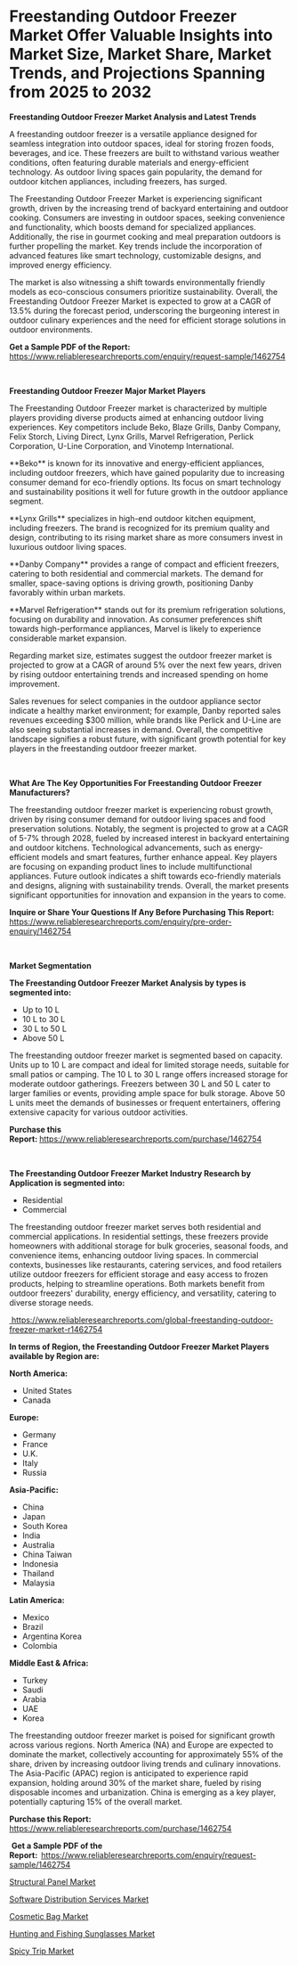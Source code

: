 <p><h1>Freestanding Outdoor Freezer Market Offer Valuable Insights into Market Size, Market Share, Market Trends, and Projections Spanning from 2025 to 2032</h1></p><p><strong>Freestanding Outdoor Freezer Market Analysis and Latest Trends</strong></p>
<p><p>A freestanding outdoor freezer is a versatile appliance designed for seamless integration into outdoor spaces, ideal for storing frozen foods, beverages, and ice. These freezers are built to withstand various weather conditions, often featuring durable materials and energy-efficient technology. As outdoor living spaces gain popularity, the demand for outdoor kitchen appliances, including freezers, has surged.</p><p>The Freestanding Outdoor Freezer Market is experiencing significant growth, driven by the increasing trend of backyard entertaining and outdoor cooking. Consumers are investing in outdoor spaces, seeking convenience and functionality, which boosts demand for specialized appliances. Additionally, the rise in gourmet cooking and meal preparation outdoors is further propelling the market. Key trends include the incorporation of advanced features like smart technology, customizable designs, and improved energy efficiency. </p><p>The market is also witnessing a shift towards environmentally friendly models as eco-conscious consumers prioritize sustainability. Overall, the Freestanding Outdoor Freezer Market is expected to grow at a CAGR of 13.5% during the forecast period, underscoring the burgeoning interest in outdoor culinary experiences and the need for efficient storage solutions in outdoor environments.</p></p>
<p><strong>Get a Sample PDF of the Report:&nbsp;</strong> <a href="https://www.reliableresearchreports.com/enquiry/request-sample/1462754?utm_campaign=10&utm_medium=2&utm_source=Github&utm_content=ia&utm_term=02032025&utm_id=freestanding-outdoor-freezer">https://www.reliableresearchreports.com/enquiry/request-sample/1462754</a></p>
<p>&nbsp;</p>
<p><strong>Freestanding Outdoor Freezer Major Market Players</strong></p>
<p><p>The Freestanding Outdoor Freezer market is characterized by multiple players providing diverse products aimed at enhancing outdoor living experiences. Key competitors include Beko, Blaze Grills, Danby Company, Felix Storch, Living Direct, Lynx Grills, Marvel Refrigeration, Perlick Corporation, U-Line Corporation, and Vinotemp International.</p><p>**Beko** is known for its innovative and energy-efficient appliances, including outdoor freezers, which have gained popularity due to increasing consumer demand for eco-friendly options. Its focus on smart technology and sustainability positions it well for future growth in the outdoor appliance segment.</p><p>**Lynx Grills** specializes in high-end outdoor kitchen equipment, including freezers. The brand is recognized for its premium quality and design, contributing to its rising market share as more consumers invest in luxurious outdoor living spaces.</p><p>**Danby Company** provides a range of compact and efficient freezers, catering to both residential and commercial markets. The demand for smaller, space-saving options is driving growth, positioning Danby favorably within urban markets. </p><p>**Marvel Refrigeration** stands out for its premium refrigeration solutions, focusing on durability and innovation. As consumer preferences shift towards high-performance appliances, Marvel is likely to experience considerable market expansion.</p><p>Regarding market size, estimates suggest the outdoor freezer market is projected to grow at a CAGR of around 5% over the next few years, driven by rising outdoor entertaining trends and increased spending on home improvement. </p><p>Sales revenues for select companies in the outdoor appliance sector indicate a healthy market environment; for example, Danby reported sales revenues exceeding $300 million, while brands like Perlick and U-Line are also seeing substantial increases in demand. Overall, the competitive landscape signifies a robust future, with significant growth potential for key players in the freestanding outdoor freezer market.</p></p>
<p>&nbsp;</p>
<p><strong>What Are The Key Opportunities For Freestanding Outdoor Freezer Manufacturers?</strong></p>
<p><p>The freestanding outdoor freezer market is experiencing robust growth, driven by rising consumer demand for outdoor living spaces and food preservation solutions. Notably, the segment is projected to grow at a CAGR of 5-7% through 2028, fueled by increased interest in backyard entertaining and outdoor kitchens. Technological advancements, such as energy-efficient models and smart features, further enhance appeal. Key players are focusing on expanding product lines to include multifunctional appliances. Future outlook indicates a shift towards eco-friendly materials and designs, aligning with sustainability trends. Overall, the market presents significant opportunities for innovation and expansion in the years to come.</p></p>
<p><strong>Inquire or Share Your Questions If Any Before Purchasing This Report:</strong> <a href="https://www.reliableresearchreports.com/enquiry/pre-order-enquiry/1462754?utm_campaign=10&utm_medium=2&utm_source=Github&utm_content=ia&utm_term=02032025&utm_id=freestanding-outdoor-freezer">https://www.reliableresearchreports.com/enquiry/pre-order-enquiry/1462754</a></p>
<p>&nbsp;</p>
<p><strong>Market Segmentation</strong></p>
<p><strong>The Freestanding Outdoor Freezer Market Analysis by types is segmented into:</strong></p>
<p><ul><li>Up to 10 L</li><li>10 L to 30 L</li><li>30 L to 50 L</li><li>Above 50 L</li></ul></p>
<p><p>The freestanding outdoor freezer market is segmented based on capacity. Units up to 10 L are compact and ideal for limited storage needs, suitable for small patios or camping. The 10 L to 30 L range offers increased storage for moderate outdoor gatherings. Freezers between 30 L and 50 L cater to larger families or events, providing ample space for bulk storage. Above 50 L units meet the demands of businesses or frequent entertainers, offering extensive capacity for various outdoor activities.</p></p>
<p><strong>Purchase this Report:&nbsp;</strong><a href="https://www.reliableresearchreports.com/purchase/1462754?utm_campaign=10&utm_medium=2&utm_source=Github&utm_content=ia&utm_term=02032025&utm_id=freestanding-outdoor-freezer">https://www.reliableresearchreports.com/purchase/1462754</a></p>
<p>&nbsp;</p>
<p><strong>The Freestanding Outdoor Freezer Market Industry Research by Application is segmented into:</strong></p>
<p><ul><li>Residential</li><li>Commercial</li></ul></p>
<p><p>The freestanding outdoor freezer market serves both residential and commercial applications. In residential settings, these freezers provide homeowners with additional storage for bulk groceries, seasonal foods, and convenience items, enhancing outdoor living spaces. In commercial contexts, businesses like restaurants, catering services, and food retailers utilize outdoor freezers for efficient storage and easy access to frozen products, helping to streamline operations. Both markets benefit from outdoor freezers' durability, energy efficiency, and versatility, catering to diverse storage needs.</p></p>
<p><a href="https://www.reliableresearchreports.com/global-freestanding-outdoor-freezer-market-r1462754?utm_campaign=10&utm_medium=2&utm_source=Github&utm_content=ia&utm_term=02032025&utm_id=freestanding-outdoor-freezer">&nbsp;https://www.reliableresearchreports.com/global-freestanding-outdoor-freezer-market-r1462754</a></p>
<p><strong>In terms of Region, the Freestanding Outdoor Freezer Market Players available by Region are:</strong></p>
<p>
    <p> <strong> North America: </strong>
        <ul>
            <li>United States</li>
            <li>Canada</li>
        </ul>
        </p> 
    <p> <strong> Europe: </strong>
        <ul>
            <li>Germany</li>
            <li>France</li>
            <li>U.K.</li>
            <li>Italy</li>
            <li>Russia</li>
        </ul>
        </p> 
    <p> <strong> Asia-Pacific: </strong>
        <ul>
            <li>China</li>
            <li>Japan</li>
            <li>South Korea</li>
            <li>India</li>
            <li>Australia</li>
            <li>China Taiwan</li>
            <li>Indonesia</li>
            <li>Thailand</li>
            <li>Malaysia</li>
        </ul>
        </p> 
    <p> <strong> Latin America: </strong>
        <ul>
            <li>Mexico</li>
            <li>Brazil</li>
            <li>Argentina Korea</li>
            <li>Colombia</li>
        </ul>
        </p> 
    <p> <strong> Middle East & Africa: </strong>
        <ul>
            <li>Turkey</li>
            <li>Saudi</li>
            <li>Arabia</li>
            <li>UAE</li>
            <li>Korea</li>
        </ul>
    </p>
    </p>
<p><p>The freestanding outdoor freezer market is poised for significant growth across various regions. North America (NA) and Europe are expected to dominate the market, collectively accounting for approximately 55% of the share, driven by increasing outdoor living trends and culinary innovations. The Asia-Pacific (APAC) region is anticipated to experience rapid expansion, holding around 30% of the market share, fueled by rising disposable incomes and urbanization. China is emerging as a key player, potentially capturing 15% of the overall market.</p></p>
<p><strong>Purchase this Report: </strong><a href="https://www.reliableresearchreports.com/purchase/1462754?utm_campaign=10&utm_medium=2&utm_source=Github&utm_content=ia&utm_term=02032025&utm_id=freestanding-outdoor-freezer">https://www.reliableresearchreports.com/purchase/1462754</a></p>
<p>&nbsp;<strong>Get a Sample PDF of the Report:&nbsp;&nbsp;</strong><a href="https://www.reliableresearchreports.com/enquiry/request-sample/1462754?utm_campaign=10&utm_medium=2&utm_source=Github&utm_content=ia&utm_term=02032025&utm_id=freestanding-outdoor-freezer">https://www.reliableresearchreports.com/enquiry/request-sample/1462754</a></p>
<p><strong></strong></p>
<p><p><a href="https://github.com/momossidram/Market-Research-Report-List-1/blob/main/structural-panel-market.md?utm_campaign=10&utm_medium=2&utm_source=Github&utm_content=ia&utm_term=02032025&utm_id=freestanding-outdoor-freezer">Structural Panel Market</a></p><p><a href="https://github.com/biyajausenik/Market-Research-Report-List-1/blob/main/software-distribution-services-market.md?utm_campaign=10&utm_medium=2&utm_source=Github&utm_content=ia&utm_term=02032025&utm_id=freestanding-outdoor-freezer">Software Distribution Services Market</a></p><p><a href="https://github.com/herakterroem/Market-Research-Report-List-1/blob/main/cosmetic-bag-market.md?utm_campaign=10&utm_medium=2&utm_source=Github&utm_content=ia&utm_term=02032025&utm_id=freestanding-outdoor-freezer">Cosmetic Bag Market</a></p><p><a href="https://github.com/armsinwan/Market-Research-Report-List-1/blob/main/hunting-and-fishing-sunglasses-market.md?utm_campaign=10&utm_medium=2&utm_source=Github&utm_content=ia&utm_term=02032025&utm_id=freestanding-outdoor-freezer">Hunting and Fishing Sunglasses Market</a></p><p><a href="https://github.com/sirayedantte/Market-Research-Report-List-1/blob/main/spicy-trip-market.md?utm_campaign=10&utm_medium=2&utm_source=Github&utm_content=ia&utm_term=02032025&utm_id=freestanding-outdoor-freezer">Spicy Trip Market</a></p></p>